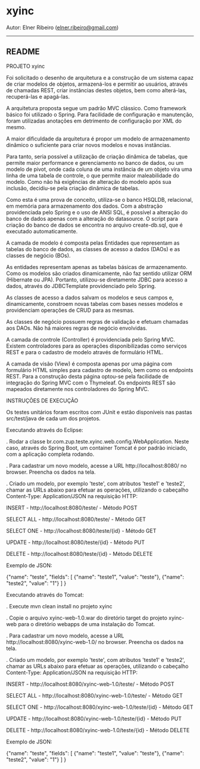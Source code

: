 # xyinc
Autor: Elner Ribeiro (elner.ribeiro@gmail.com)

-------------
README
-------------
PROJETO xyinc


Foi solicitado o desenho de arquitetura e a construção de um sistema capaz de criar modelos de objetos, armazená-los e permitir ao usuários, através de chamadas REST, criar instâncias destes objetos, bem como alterá-las, recuperá-las e apagá-las.

A arquitetura proposta segue um padrão MVC clássico. Como framework básico foi utilizado o Spring. Para facilidade de configuração e manutenção, foram utilizadas anotações em detrimento de configuração por XML do mesmo.

A maior dificuldade da arquitetura é propor um modelo de armazenamento dinâmico o suficiente para criar novos modelos e novas instâncias.

Para tanto, seria possível a utilização de criação dinâmica de tabelas, que permite maior performance e gerenciamento no banco de dados, ou um modelo de pivot, onde cada coluna de uma instância de um objeto vira uma linha de uma tabela de controle, o que permite maior maleabilidade do modelo. Como não há exigências de alteração do modelo após sua inclusão, decidiu-se pela criação dinâmica de tabelas.

Como esta é uma prova de conceito, utiliza-se o banco HSQLDB, relacional, em memória para armazenamento dos dados. Com a abstração providenciada pelo Spring e o uso de ANSI SQL, é possível a alteração do banco de dados apenas com a alteração do datasource. O script para criação do banco de dados se encontra no arquivo create-db.sql, que é executado automaticamente.

A camada de modelo é composta pelas Entidades que representam as tabelas do banco de dados, as classes de acesso a dados (DAOs) e as classes de negócio (BOs).

As entidades representam apenas as tabelas básicas de armazenamento. Como os modelos são criados dinamicamente, não faz sentido utilizar ORM (Hibernate ou JPA). Portanto, utilizou-se diretamente JDBC para acesso a dados, através do JDBCTemplate providenciado pelo Spring.

As classes de acesso a dados salvam os modelos e seus campos e, dinamicamente, constroem novas tabelas com bases nesses modelos e providenciam operações de CRUD para as mesmas.

As classes de negócio possuem regras de validação e efetuam chamadas aos DAOs. Não há maiores regras de negócio envolvidas.

A camada de controle (Controller) é providenciada pelo Spring MVC. Existem controladores para as operações disponibilizadas como serviços REST e para o cadastro de modelo através de formulário HTML.

A camada de visão (View) é composta apenas por uma página com formulário HTML simples para cadastro de modelo, bem como os endpoints REST. Para a construção desta página optou-se pela facilidade de integração do Spring MVC com o Thymeleaf. Os endpoints REST são mapeados diretamente nos controladores do Spring MVC.


INSTRUÇÕES DE EXECUÇÃO

Os testes unitários foram escritos com JUnit e estão disponíveis nas pastas src/test/java de cada um dos projetos.

Executando através do Eclipse:

. Rodar a classe br.com.zup.teste.xyinc.web.config.WebApplication. Neste caso, através do Spring Boot, um container Tomcat é por padrão iniciado, com a aplicação completa rodando. 

. Para cadastrar um novo modelo, acesse a URL http://localhost:8080/ no browser. Preencha os dados na tela.

. Criado um modelo, por exemplo 'teste', com atributos 'teste1' e 'teste2', chamar as URLs abaixo para efetuar as operações, utilizando o cabeçalho Content-Type: Application/JSON na requisição HTTP:


INSERT - http://localhost:8080/teste/ - Método POST

SELECT ALL - http://localhost:8080/teste/ - Método GET

SELECT ONE - http://localhost:8080/teste/{id} - Método GET

UPDATE - http://localhost:8080/teste/{id} - Método PUT

DELETE - http://localhost:8080/teste/{id} - Método DELETE
	
Exemplo de JSON:

{"name": "teste",
	"fields": [
		{"name": "teste1", "value": "teste"},
		{"name": "teste2", "value": "1"}
	]
}
	
Executando através do Tomcat:

. Execute mvn clean install no projeto xyinc

. Copie o arquivo xyinc-web-1.0.war do diretório target do projeto xyinc-web para o diretório webapps de uma instalação do Tomcat.

. Para cadastrar um novo modelo, acesse a URL http://localhost:8080/xyinc-web-1.0/ no browser. Preencha os dados na tela.

. Criado um modelo, por exemplo 'teste', com atributos 'teste1' e 'teste2', chamar as URLs abaixo para efetuar as operações,  utilizando o cabeçalho Content-Type: Application/JSON na requisição HTTP:


INSERT - http://localhost:8080/xyinc-web-1.0/teste/ - Método POST

SELECT ALL - http://localhost:8080/xyinc-web-1.0/teste/ - Método GET

SELECT ONE - http://localhost:8080/xyinc-web-1.0/teste/{id} - Método GET

UPDATE - http://localhost:8080/xyinc-web-1.0/teste/{id} - Método PUT

DELETE - http://localhost:8080/xyinc-web-1.0/teste/{id} - Método DELETE


Exemplo de JSON:

{"name": "teste",
	"fields": [
		{"name": "teste1", "value": "teste"},
		{"name": "teste2", "value": "1"}
	]
} 
